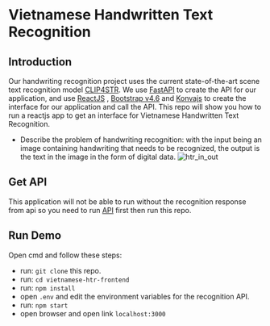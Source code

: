 # Vietnamese Handwritten Text Recognition

## Introduction
Our handwriting recognition project uses the current state-of-the-art scene text recognition model [CLIP4STR](https://github.com/VamosC/CLIP4STR). We use [FastAPI](https://fastapi.tiangolo.com/) to create the API for our application, and use [ReactJS](https://react.dev/) , [Bootstrap v4.6](https://getbootstrap.com/docs/4.6/getting-started/introduction/) and [Konvajs](https://konvajs.org/index.html) to create the interface for our application and call the API. This repo will show you how to run a reactjs app to get an interface for Vietnamese Handwritten Text Recognition.

- Describe the problem of handwriting recognition: with the input being an image containing handwriting that needs to be recognized, the output is the text in the image in the form of digital data.
![htr_in_out](https://github.com/TruongNoDame/vietnamese_htr_frontend/blob/main/images/htr_in_out.png)

## Get API
This application will not be able to run without the recognition response from api so you need to run [API](https://github.com/ntdat02092002/vietnamese-htr-api) first then run this repo.

## Run Demo
Open cmd and follow these steps: 
- run: `git clone` this repo.
- run: `cd vietnamese-htr-frontend`
- run: `npm install`
- open `.env` and edit the environment variables for the recognition API.
- run: `npm start`
- open browser and open link `localhost:3000`
  
